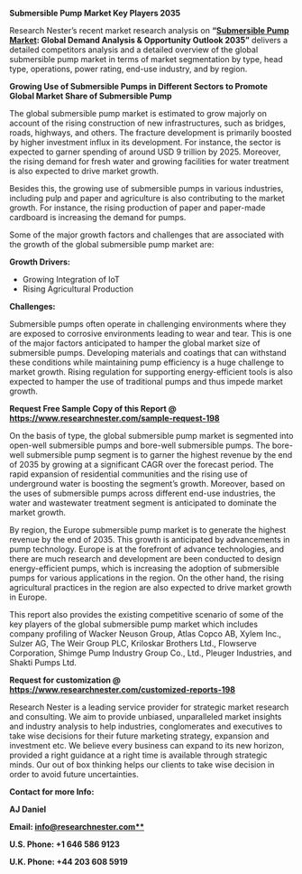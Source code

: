 ﻿**Submersible Pump Market Key Players 2035**

Research Nester’s recent market research analysis on **“[Submersible Pump Market](https://www.researchnester.com/reports/submersible-pump-market/198): Global Demand Analysis & Opportunity Outlook 2035”** delivers a detailed competitors analysis and a detailed overview of the global submersible pump market in terms of market segmentation by type, head type, operations, power rating, end-use industry, and by region. 

**Growing Use of Submersible Pumps in Different Sectors to Promote Global Market Share of Submersible Pump** 

The global submersible pump market is estimated to grow majorly on account of the rising construction of new infrastructures, such as bridges, roads, highways, and others.  The fracture development is primarily boosted by higher investment influx in its development. For instance, the sector is expected to garner spending of around USD 9 trillion by 2025. Moreover, the rising demand for fresh water and growing facilities for water treatment is also expected to drive market growth.

Besides this, the growing use of submersible pumps in various industries, including pulp and paper and agriculture is also contributing to the market growth. For instance, the rising production of paper and paper-made cardboard is increasing the demand for pumps. 

Some of the major growth factors and challenges that are associated with the growth of the global submersible pump market are:

**Growth Drivers:**

- Growing Integration of IoT 
- Rising Agricultural Production 

**Challenges:**

Submersible pumps often operate in challenging environments where they are exposed to corrosive environments leading to wear and tear.  This is one of the major factors anticipated to hamper the global market size of submersible pumps. Developing materials and coatings that can withstand these conditions while maintaining pump efficiency is a huge challenge to market growth. Rising regulation for supporting energy-efficient tools is also expected to hamper the use of traditional pumps and thus impede market growth. 

**Request Free Sample Copy of this Report @ <https://www.researchnester.com/sample-request-198>**  

On the basis of type, the global submersible pump market is segmented into open-well submersible pumps and bore-well submersible pumps. The bore-well submersible pump segment is to garner the highest revenue by the end of 2035 by growing at a significant CAGR over the forecast period. The rapid expansion of residential communities and the rising use of underground water is boosting the segment’s growth. Moreover, based on the uses of submersible pumps across different end-use industries, the water and wastewater treatment segment is anticipated to dominate the market growth. 

By region, the Europe submersible pump market is to generate the highest revenue by the end of 2035. This growth is anticipated by advancements in pump technology. Europe is at the forefront of advance technologies, and there are much research and development are been conducted to design energy-efficient pumps, which is increasing the adoption of submersible pumps for various applications in the region. On the other hand, the rising agricultural practices in the region are also expected to drive market growth in Europe. 

This report also provides the existing competitive scenario of some of the key players of the global submersible pump market which includes company profiling of Wacker Neuson Group, Atlas Copco AB, Xylem Inc., Sulzer AG, The Weir Group PLC, Kriloskar Brothers Ltd., Flowserve Corporation, Shimge Pump Industry Group Co., Ltd., Pleuger Industries, and Shakti Pumps Ltd.

**Request for customization @ <https://www.researchnester.com/customized-reports-198>**  

Research Nester is a leading service provider for strategic market research and consulting. We aim to provide unbiased, unparalleled market insights and industry analysis to help industries, conglomerates and executives to take wise decisions for their future marketing strategy, expansion and investment etc. We believe every business can expand to its new horizon, provided a right guidance at a right time is available through strategic minds. Our out of box thinking helps our clients to take wise decision in order to avoid future uncertainties.

**Contact for more Info:**

**AJ Daniel**

**Email: [info@researchnester.com**](mailto:info@researchnester.com)**

**U.S. Phone: +1 646 586 9123** 

**U.K. Phone: +44 203 608 5919**
